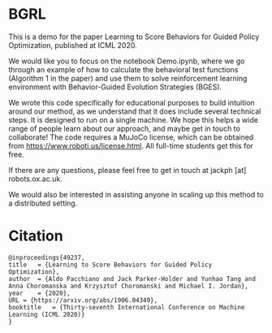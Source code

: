 # BGRL

This is a demo for the paper Learning to Score Behaviors for Guided Policy Optimization, published at ICML 2020. 

We would like you to focus on the notebook Demo.ipynb, where we go through an example of how to calculate the behavioral test functions (Algorithm 1 in the paper) and use them to solve reinforcement learning environment with Behavior-Guided Evolution Strategies (BGES).

We wrote this code specifically for educational purposes to build intuition around our method, as we understand that it does include several technical steps. It is designed to run on a single machine. We hope this helps a wide range of people learn about our approach, and maybe get in touch to collaborate! The code requires a MuJoCo license, which can be obtained from https://www.roboti.us/license.html. All full-time students get this for free. 

If there are any questions, please feel free to get in touch at jackph [at] robots.ox.ac.uk. 

We would also be interested in assisting anyone in scaling up this method to a distributed setting. 

# Citation

```
@inproceedings{49237,
title	= {Learning to Score Behaviors for Guided Policy Optimization},
author	= {Aldo Pacchiano and Jack Parker-Holder and Yunhao Tang and Anna Choromanska and Krzysztof Choromanski and Michael I. Jordan},
year	= {2020},
URL	= {https://arxiv.org/abs/1906.04349},
booktitle	= {Thirty-seventh International Conference on Machine Learning (ICML 2020)}
}
```


